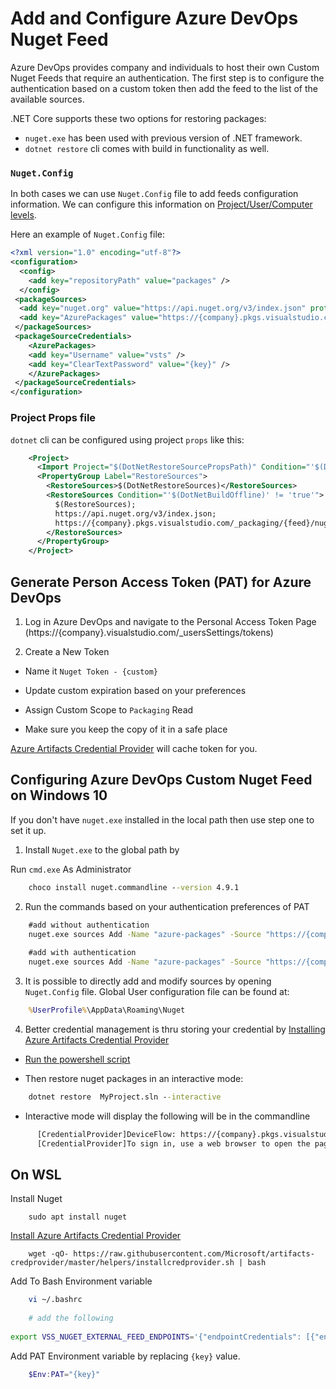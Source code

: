 # Add and Configure Azure DevOps Nuget Feed

Azure DevOps provides company and individuals to host their own Custom Nuget Feeds that require an authentication.
The first step is to configure the authentication based on a custom token then add the feed to the list of the available sources.

.NET Core supports these two options for restoring packages:

- `nuget.exe` has been used with previous version of .NET framework.
- `dotnet restore` cli comes with build in functionality as well.

### `Nuget.Config`

In both cases we can use `Nuget.Config` file to add feeds configuration information. We can configure this information on [Project/User/Computer levels](https://docs.microsoft.com/en-us/nuget/consume-packages/configuring-nuget-behavior).

Here an example of `Nuget.Config` file:

```xml
<?xml version="1.0" encoding="utf-8"?>
<configuration>
  <config>
    <add key="repositoryPath" value="packages" />
  </config>
 <packageSources>
  <add key="nuget.org" value="https://api.nuget.org/v3/index.json" protocolVersion="3" /> 
  <add key="AzurePackages" value="https://{company}.pkgs.visualstudio.com/_packaging/{feed}/nuget/v3/index.json" />
 </packageSources>
 <packageSourceCredentials>
    <AzurePackages>
    <add key="Username" value="vsts" />
    <add key="ClearTextPassword" value="{key}" />
    </AzurePackages>
 </packageSourceCredentials>
</configuration>
```

### Project Props file

`dotnet` cli can be configured using project `props` like this:

```xml
    <Project>
      <Import Project="$(DotNetRestoreSourcePropsPath)" Condition="'$(DotNetRestoreSourcePropsPath)' != ''"/>
      <PropertyGroup Label="RestoreSources">
        <RestoreSources>$(DotNetRestoreSources)</RestoreSources>
        <RestoreSources Condition="'$(DotNetBuildOffline)' != 'true'">
          $(RestoreSources);
          https://api.nuget.org/v3/index.json;
          https://{company}.pkgs.visualstudio.com/_packaging/{feed}/nuget/v3/index.json;
        </RestoreSources>
      </PropertyGroup>
    </Project>
```

## Generate Person Access Token (PAT) for Azure DevOps

1. Log in Azure DevOps and navigate to the Personal Access Token Page (https://{company}.visualstudio.com/_usersSettings/tokens)

2. Create a New Token

 - Name it `Nuget Token - {custom}`

 - Update custom expiration based on your preferences

 - Assign Custom Scope to  `Packaging` Read
 
 - Make sure you keep the copy of it in a safe place

[Azure Artifacts Credential Provider](#cred-provider) will cache token for you.

## Configuring Azure DevOps Custom Nuget Feed on Windows 10

If you don't have `nuget.exe` installed in the local path then use step one to set it up.
1. Install `Nuget.exe` to the global path by

Run `cmd.exe` As Administrator

```cmd
    choco install nuget.commandline --version 4.9.1
```

2. Run the commands based on your authentication preferences of PAT

```cmd
    #add without authentication
    nuget.exe sources Add -Name "azure-packages" -Source "https://{company}.pkgs.visualstudio.com/_packaging/{feed}/nuget/v3/index.json"
    
    #add with authentication
    nuget.exe sources Add -Name "azure-packages" -Source "https://{company}.pkgs.visualstudio.com/_packaging/{feed}/nuget/v3/index.json" -Username "vsts" -Password "{key}"
```
3. It is possible to directly add and modify sources by opening `Nuget.Config` file. Global User configuration file can be found at:

```cmd
    %UserProfile%\AppData\Roaming\Nuget
```

4. Better credential management is thru storing your credential by [Installing Azure Artifacts Credential Provider](https://github.com/Microsoft/artifacts-credprovider)

- [Run the powershell script](https://raw.githubusercontent.com/Microsoft/artifacts-credprovider/master/helpers/installcredprovider.ps1)

- Then restore nuget packages in an interactive mode:

```cmd
    dotnet restore  MyProject.sln --interactive
```
- Interactive mode will display the following will be in the commandline

```cmd
      [CredentialProvider]DeviceFlow: https://{company}.pkgs.visualstudio.com/_packaging/{feed}/nuget/v3/index.json
      [CredentialProvider]To sign in, use a web browser to open the page https://microsoft.com/devicelogin and enter the code {CODE} to authenticate.
```

## On WSL

Install Nuget

```
    sudo apt install nuget
```

[Install Azure Artifacts Credential Provider](https://github.com/Microsoft/artifacts-credprovider)

```
    wget -qO- https://raw.githubusercontent.com/Microsoft/artifacts-credprovider/master/helpers/installcredprovider.sh | bash

```
Add To Bash Environment variable

```bash
    vi ~/.bashrc
    
    # add the following
    
export VSS_NUGET_EXTERNAL_FEED_ENDPOINTS='{"endpointCredentials": [{"endpoint":"https://{company}.pkgs.visualstudio.com/_packaging/{feed}/nuget/v3/index.json", "username":"optional", "password":"{password}"}]}'

```


Add PAT Environment variable by replacing `{key}` value.

```powershell
    $Env:PAT="{key}"
```